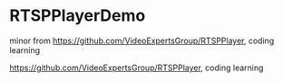 # RTSPPlayerDemo
minor from https://github.com/VideoExpertsGroup/RTSPPlayer, coding learning

https://github.com/VideoExpertsGroup/RTSPPlayer, coding learning

